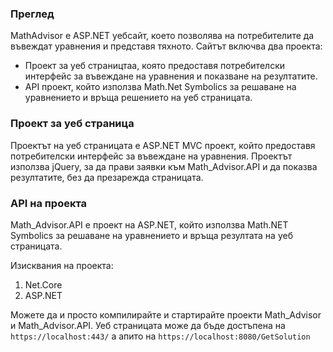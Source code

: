 ### Преглед
MathAdvisor е ASP.NET уебсайт, което позволява на потребителите да въвеждат уравнения и представя тяхното. Сайтът включва два проекта:

* Проект за уеб страництаа, която предоставя потребителски интерфейс за въвеждане на уравнения и показване на резултатите.
* API проект, който използва Math.Net Symbolics за решаване на уравнението и връща решението на уеб страницата.

### Проект за уеб страница
Проектът на уеб страницата е ASP.NET MVC проект, който предоставя потребителски интерфейс за въвеждане на уравнения. Проектът използва jQuery, за да прави заявки към Math_Advisor.API и да показва резултатите, без да презарежда страницата.

### API на проекта
Math_Advisor.API е проект на ASP.NET, който използва Math.NET Symbolics за решаване на уравнението и връща резултата на уеб страницата.

Изисквания на проекта:
1. Net.Core
2. ASP.NET

Можете да и просто компилирайте и стартирайте проекти Math_Advisor и Math_Advisor.API. Уеб страницата може да бъде достъпена на `https://localhost:443/` a апито на `https://localhost:8080/GetSolution`
